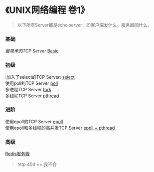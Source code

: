 # 《UNIX网络编程 卷1》
> 以下所有Server都是echo server，即客户端发什么，服务器回什么。
### 基础
*最简单的TCP Server* [Basic](https://github.com/LuciferLau/UNP/upload/master/basic%20server)  

### 初级
:加入了select的TCP Server: [select]()  
使用poll的TCP Server [poll]()  
多进程TCP Server [fork]()  
多线程TCP Server [pthread]()  

### 进阶
使用epoll的TCP Server [epoll]()  
使用epoll和多线程的高并发TCP Server [epoll + pthread]()  

### 高级
[Redis服务器]()  
> http 404 == 我不会  
